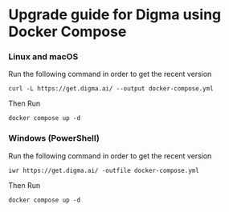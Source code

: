 # Upgrade guide for Digma using Docker Compose

### Linux and macOS

Run the following command in order to get the recent version

```shell
curl -L https://get.digma.ai/ --output docker-compose.yml
```

Then Run 
```shell
docker compose up -d
```

### Windows (PowerShell)

Run the following command in order to get the recent version

```shell
iwr https://get.digma.ai/ -outfile docker-compose.yml
```

Then Run 
```shell
docker compose up -d
```
